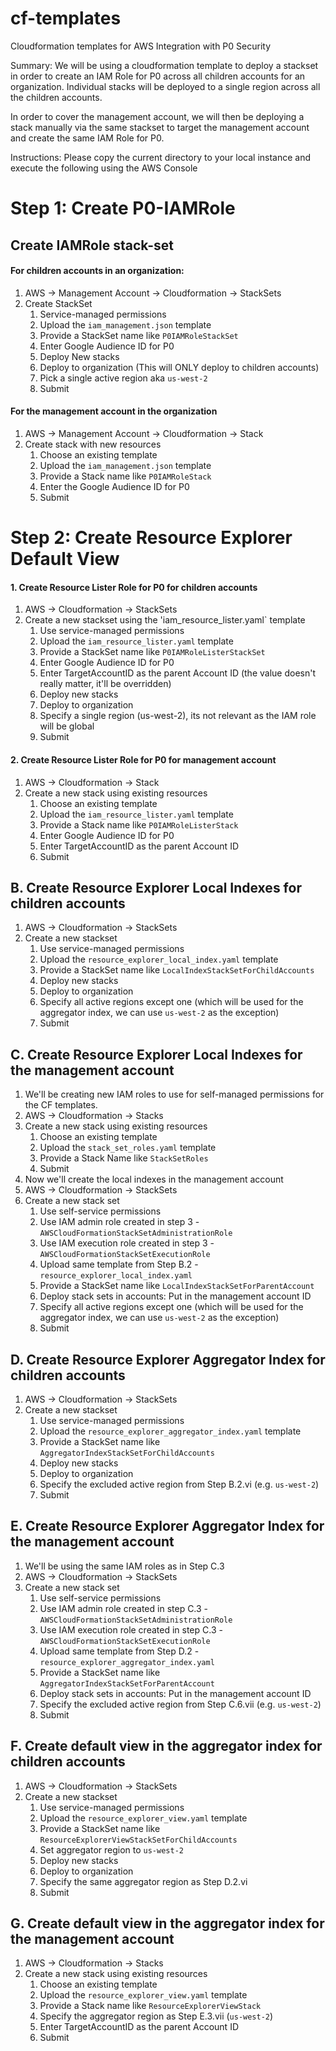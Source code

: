 # cf-templates
Cloudformation templates for AWS Integration with P0 Security

Summary: We will be using a cloudformation template to deploy a stackset in order to create an IAM Role 
for P0 across all children accounts for an organization. Individual stacks will be deployed to a single 
region across all the children accounts. 

In order to cover the management account, we will then be deploying a stack manually via the same stackset 
to target the management account and create the same IAM Role for P0.

Instructions: 
Please copy the current directory to your local instance and execute the following using the AWS Console

# Step 1:   Create P0-IAMRole

## Create IAMRole stack-set

#### For children accounts in an organization: 

1. AWS -> Management Account -> Cloudformation -> StackSets
2. Create StackSet 
    1. Service-managed permissions
    2. Upload the `iam_management.json` template 
    3. Provide a StackSet name like `P0IAMRoleStackSet`
    4. Enter Google Audience ID for P0
    5. Deploy New stacks
    6. Deploy to organization (This will ONLY deploy to children accounts)
    7. Pick a single active region aka `us-west-2`
    8. Submit 

#### For the management account in the organization
1. AWS -> Management Account -> Cloudformation -> Stack
2. Create stack with new resources
    1. Choose an existing template
    2. Upload the `iam_management.json` template
    3. Provide a Stack name like `P0IAMRoleStack`
    4. Enter the Google Audience ID for P0
    5. Submit


# Step 2: Create Resource Explorer Default View

#### 1. Create Resource Lister Role for P0 for children accounts

1. AWS -> Cloudformation -> StackSets
2. Create a new stackset using the 'iam_resource_lister.yaml` template
    1. Use service-managed permissions
    2. Upload the `iam_resource_lister.yaml` template
    3. Provide a StackSet name like `P0IAMRoleListerStackSet`
    4. Enter Google Audience ID for P0
    5. Enter TargetAccountID as the parent Account ID (the value doesn't really matter, it'll be overridden)
    6. Deploy new stacks
    7. Deploy to organization
    8. Specify a single region (us-west-2), its not relevant as the IAM role will be global
    9. Submit


#### 2. Create Resource Lister Role for P0 for management account

1. AWS -> Cloudformation -> Stack
2. Create a new stack using existing resources
    1. Choose an existing template
    2. Upload the `iam_resource_lister.yaml` template
    3. Provide a Stack name like `P0IAMRoleListerStack`
    4. Enter Google Audience ID for P0
    5. Enter TargetAccountID as the parent Account ID
    6. Submit

## B. Create Resource Explorer Local Indexes for children accounts

1. AWS -> Cloudformation -> StackSets
2. Create a new stackset 
    1. Use service-managed permissions
    2. Upload the `resource_explorer_local_index.yaml` template
    3. Provide a StackSet name like `LocalIndexStackSetForChildAccounts`
    4. Deploy new stacks
    5. Deploy to organization
    6. Specify all active regions except one (which will be used for the aggregator index, we can use `us-west-2` as the exception)
    7. Submit

## C. Create Resource Explorer Local Indexes for the management account

1. We'll be creating new IAM roles to use for self-managed permissions for the CF templates.
2. AWS -> Cloudformation -> Stacks
3. Create a new stack using existing resources
    1. Choose an existing template
    2. Upload the `stack_set_roles.yaml` template
    3. Provide a Stack Name like `StackSetRoles`
    4. Submit
4. Now we'll create the local indexes in the management account
5. AWS -> Cloudformation -> StackSets
6. Create a new stack set 
    1. Use self-service permissions
    2. Use IAM admin role created in step 3 - `AWSCloudFormationStackSetAdministrationRole`
    3. Use IAM execution role created in step 3  - `AWSCloudFormationStackSetExecutionRole`
    4. Upload same template from Step B.2 - `resource_explorer_local_index.yaml`
    5. Provide a StackSet name like `LocalIndexStackSetForParentAccount`
    6. Deploy stack sets in accounts: Put in the management account ID
    7. Specify all active regions except one (which will be used for the aggregator index, we can use `us-west-2` as the exception)
    8. Submit

## D. Create Resource Explorer Aggregator Index for children accounts

1. AWS -> Cloudformation -> StackSets
2. Create a new stackset 
    1. Use service-managed permissions
    2. Upload the `resource_explorer_aggregator_index.yaml` template
    3. Provide a StackSet name like `AggregatorIndexStackSetForChildAccounts`
    4. Deploy new stacks
    5. Deploy to organization
    6. Specify the excluded active region from Step B.2.vi (e.g. `us-west-2`)
    7. Submit

## E. Create Resource Explorer Aggregator Index for the management account

1. We'll be using the same IAM roles as in Step C.3
2. AWS -> Cloudformation -> StackSets
3. Create a new stack set 
    1. Use self-service permissions
    2. Use IAM admin role created in step C.3 - `AWSCloudFormationStackSetAdministrationRole`
    3. Use IAM execution role created in step C.3  - `AWSCloudFormationStackSetExecutionRole`
    4. Upload same template from Step D.2 - `resource_explorer_aggregator_index.yaml`
    5. Provide a StackSet name like `AggregatorIndexStackSetForParentAccount`
    6. Deploy stack sets in accounts: Put in the management account ID
    7. Specify the excluded active region from Step C.6.vii (e.g. `us-west-2`)
    8. Submit

## F. Create default view in the aggregator index for children accounts

1. AWS -> Cloudformation -> StackSets
2. Create a new stackset 
    1. Use service-managed permissions
    2. Upload the `resource_explorer_view.yaml` template
    3. Provide a StackSet name like `ResourceExplorerViewStackSetForChildAccounts`
    4. Set aggregator region to `us-west-2`
    5. Deploy new stacks
    6. Deploy to organization
    7. Specify the same aggregator region as Step D.2.vi
    8. Submit

## G. Create default view in the aggregator index for the management account

1. AWS -> Cloudformation -> Stacks
2. Create a new stack using existing resources
    1. Choose an existing template
    2. Upload the `resource_explorer_view.yaml` template
    3. Provide a Stack name like `ResourceExplorerViewStack`
    4. Specify the aggregator region as Step E.3.vii (`us-west-2`)
    5. Enter TargetAccountID as the parent Account ID
    6. Submit

